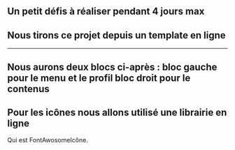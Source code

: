 ## Un petit défis à réaliser pendant 4 jours max
## Nous tirons ce projet depuis un template en ligne 
-----------------------------------------------------
Nous aurons deux blocs ci-après : 
bloc gauche pour le menu et le profil
bloc droit pour le contenus 
-----------------------------------------------------
## Pour les icônes nous allons utilisé une librairie en ligne 
Qui est FontAwosomeIcône.